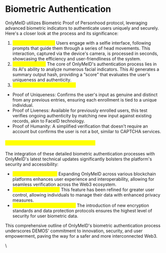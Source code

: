 # Biometric Authentication

OnlyMeID utilizes Biometric Proof of Personhood protocol, leveraging advanced biometric indicators to authenticate users uniquely and securely. Here's a closer look at the process and its significance:

1. <mark style="color:yellow;">**Enrollment Process:**</mark> Users engage with a selfie interface, following prompts that guide them through a series of head movements. This interaction, captured via the device's camera, is processed in seconds, showcasing the efficiency and user-friendliness of the system.
2. <mark style="color:yellow;">**AI Assessment:**</mark> The core of OnlyMeID's authentication process lies in its AI's ability to analyze numerous facial indicators. This AI generates a summary output hash, providing a “score” that evaluates the user's uniqueness and authenticity.
3. <mark style="color:yellow;">**Dual Tests for Authentication:**</mark>

* Proof of Uniqueness: Confirms the user's input as genuine and distinct from any previous entries, ensuring each enrollment is tied to a unique individual.
* Proof of Liveness: Available for previously enrolled users, this test verifies ongoing authenticity by matching new input against existing records, akin to FaceID technology.
* Proof of Humanity: A simplified verification that doesn't require an account but confirms the user is not a bot, similar to CAPTCHA services.

#### <mark style="color:yellow;">**Technical Enhancements and User Privacy**</mark>

The integration of these detailed biometric authentication processes with OnlyMeID's latest technical updates significantly bolsters the platform's security and accessibility:

* <mark style="color:yellow;">**Multi-Chain Support:**</mark> Expanding OnlyMeID across various blockchain platforms enhances user experience and interoperability, allowing for seamless verification across the Web3 ecosystem.
* <mark style="color:yellow;">**Permissionless Purge:**</mark> This feature has been refined for greater user control, allowing individuals to manage their data with enhanced privacy measures.
* <mark style="color:yellow;">**Advanced Security Protocols:**</mark> The introduction of new encryption standards and data protection protocols ensures the highest level of security for user biometric data.

This comprehensive outline of OnlyMeID's biometric authentication process underscores DEMOS' commitment to innovation, security, and user empowerment, paving the way for a safer and more interconnected Web3.

\
